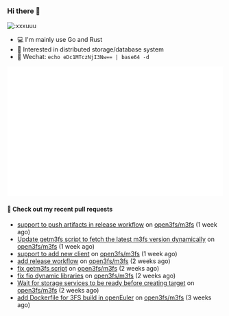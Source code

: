 ### Hi there 👋

<img src="https://count.getloli.com/get/@:xxxuuu" alt=":xxxuuu" width="20%" />

- 💻 I'm mainly use Go and Rust
- 🔭 Interested in distributed storage/database system
- 🍃 Wechat: `echo eDc1MTczNjI3Nw== | base64 -d`

![stats](https://raw.githubusercontent.com/xxxuuu/xxxuuu/main/github-metrics.svg)

#### 🔨 Check out my recent pull requests

- [support to push artifacts in release workflow](https://github.com/open3fs/m3fs/pull/148) on [open3fs/m3fs](https://github.com/open3fs/m3fs) (1 week ago)
- [Update getm3fs script to fetch the latest m3fs version dynamically](https://github.com/open3fs/m3fs/pull/147) on [open3fs/m3fs](https://github.com/open3fs/m3fs) (1 week ago)
- [support to add new client](https://github.com/open3fs/m3fs/pull/145) on [open3fs/m3fs](https://github.com/open3fs/m3fs) (1 week ago)
- [add release workflow](https://github.com/open3fs/m3fs/pull/143) on [open3fs/m3fs](https://github.com/open3fs/m3fs) (2 weeks ago)
- [fix getm3fs script](https://github.com/open3fs/m3fs/pull/139) on [open3fs/m3fs](https://github.com/open3fs/m3fs) (2 weeks ago)
- [fix fio dynamic libraries](https://github.com/open3fs/m3fs/pull/137) on [open3fs/m3fs](https://github.com/open3fs/m3fs) (2 weeks ago)
- [Wait for storage services to be ready before creating target](https://github.com/open3fs/m3fs/pull/136) on [open3fs/m3fs](https://github.com/open3fs/m3fs) (2 weeks ago)
- [add Dockerfile for 3FS build in openEuler](https://github.com/open3fs/m3fs/pull/134) on [open3fs/m3fs](https://github.com/open3fs/m3fs) (3 weeks ago)

